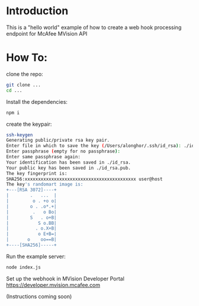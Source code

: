 # Introduction

This is a "hello world" example of how to create a web hook processing endpoint for McAfee MVision API

# How To:

clone the repo:
```bash
git clone ...
cd ...
```

Install the dependencies:
```bash
npm i
```

create the keypair:
```bash
ssh-keygen 
Generating public/private rsa key pair.
Enter file in which to save the key (/Users/alonghor/.ssh/id_rsa): ./id_rsa
Enter passphrase (empty for no passphrase): 
Enter same passphrase again: 
Your identification has been saved in ./id_rsa.
Your public key has been saved in ./id_rsa.pub.
The key fingerprint is:
SHA256:xxxxxxxxxxxxxxxxxxxxxxxxxxxxxxxxxxxxxxxxxx user@host
The key's randomart image is:
+---[RSA 3072]----+
|        .   ...  |
|         o . +o o|
|        o . .o*.+|
|         .   o Bo|
|        S   . o+B|
|           S o.BB|
|          . o.X+B|
|           o E+B=|
|       o    oo==B|
+----[SHA256]-----+
```

Run the example server:
```bash
node index.js
```

Set up the webhook in MVision Developer Portal https://developer.mvision.mcafee.com

(Instructions coming soon)



